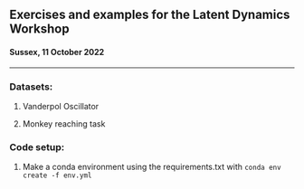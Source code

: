 ## Exercises and examples for the Latent Dynamics Workshop
#### Sussex, 11 October 2022 
---

### Datasets:
1. Vanderpol Oscillator

2. Monkey reaching task

### Code setup:
1. Make a conda environment using the requirements.txt with 
    `conda env create -f env.yml`


